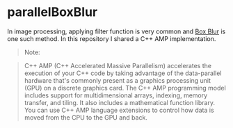parallelBoxBlur
===============

In image processing, applying filter function is very common and [Box Blur](https://en.wikipedia.org/wiki/Box_blur) is one such method. In this repository I shared a C++ AMP implementation.

>Note:

>C++ AMP (C++ Accelerated Massive Parallelism) accelerates the execution of your C++ code by taking advantage of the data-parallel hardware that's commonly present as a graphics processing unit (GPU) on a discrete graphics card. The C++ AMP programming model includes support for multidimensional arrays, indexing, memory transfer, and tiling. It also includes a mathematical function library. You can use C++ AMP language extensions to control how data is moved from the CPU to the GPU and back.

